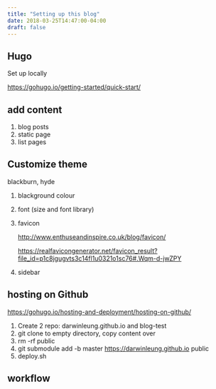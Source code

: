 ```yaml
---
title: "Setting up this blog"
date: 2018-03-25T14:47:00-04:00
draft: false
---
```


## Hugo



Set up locally



https://gohugo.io/getting-started/quick-start/



## add content

1. blog posts
2. static page
3. list pages



## Customize theme

blackburn, hyde



1. blackground colour

2. font (size and font library)

3. favicon

   http://www.enthuseandinspire.co.uk/blog/favicon/

   https://realfavicongenerator.net/favicon_result?file_id=p1c8jgugvts3c14fl1u0321o1sc76#.Wqm-d-jwZPY

4. sidebar

## hosting on Github

https://gohugo.io/hosting-and-deployment/hosting-on-github/

1. Create 2 repo: darwinleung.github.io and blog-test
2. git clone to empty directory, copy content over
3. rm -rf public
4. git submodule add -b master https://darwinleung.github.io public
5. deploy.sh



## workflow

